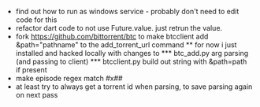 * find out how to run as windows service - probably don't need to edit code for this
* refactor dart code to not use Future.value. just retrun the value.
* fork https://github.com/bittorrent/btc to make btcclient add &path="pathname" to the add_torrent_url command
	** for now i just installed and hacked locally with changes to
	*** btc_add.py arg parsing (and passing to client)
	*** btcclient.py build out string with &path=path if present
* make episode regex match #x##
* at least try to always get a torrent id when parsing, to save parsing again on next pass